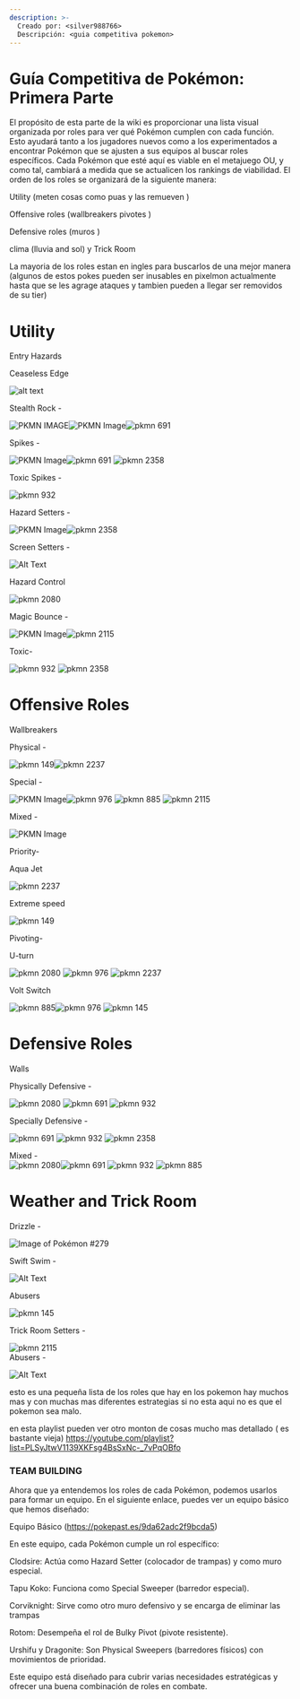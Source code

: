 ```yaml
---
description: >-
  Creado por: <silver988766>
  Descripción: <guia competitiva pokemon>
---
```


# Guía Competitiva de Pokémon: Primera Parte

El propósito de esta parte  de la wiki  es proporcionar una lista visual organizada por roles para ver qué Pokémon cumplen con cada función. Esto ayudará tanto a los jugadores nuevos como a los experimentados a encontrar Pokémon que se ajusten a sus equipos al buscar roles específicos. Cada Pokémon que esté aquí es viable en el metajuego OU, y como tal, cambiará a medida que se actualicen los rankings de viabilidad. El orden de los roles se organizará de la siguiente manera:

 Utility (meten cosas como puas y las remueven )

Offensive roles (wallbreakers pivotes )

Defensive roles (muros )

 clima (lluvia and sol) y Trick Room


La mayoria de los roles estan en ingles para buscarlos de una mejor manera (algunos de estos pokes pueden ser inusables en pixelmon actualmente hasta que se les agrage ataques y tambien pueden a llegar ser removidos de su tier)


# Utility

Entry Hazards

Ceaseless Edge

![alt text](2271.gif)


 




Stealth Rock - 

![PKMN IMAGE](36.gif)![PKMN Image](100835.gif)![pkmn 691](691.gif) 


Spikes - 

![PKMN Image](100835.gif)![pkmn 691](691.gif)  ![pkmn 2358](2358.gif)

Toxic Spikes -

 ![pkmn 932](932.gif) 






Hazard Setters -

![PKMN Image](100835.gif)![pkmn 2358](2358.gif)



Screen Setters -
 
![Alt Text](2118.gif) 

Hazard Control


![pkmn 2080](2080.gif)

Magic Bounce - 

![PKMN Image](100835.gif)![pkmn 2115](2115.gif)



Toxic- 

![pkmn 932](932.gif) ![pkmn 2358](2358.gif)

# Offensive Roles

Wallbreakers

Physical - 

![pkmn 149](149.gif)![pkmn 2237](2237.gif) 

Special - 

![PKMN Image](100835.gif)![pkmn 976](976.gif) ![pkmn 885](885.gif) ![pkmn 2115](2115.gif)

Mixed - 

![PKMN Image](100835.gif)





 Priority-

Aqua Jet 

 ![pkmn 2237](2237.gif)


Extreme speed 

![pkmn 149](149.gif)

 Pivoting-


U-turn 

 ![pkmn 2080](2080.gif) ![pkmn 976](976.gif) ![pkmn 2237](2237.gif)

Volt Switch 

![pkmn 885](885.gif)![pkmn 976](976.gif) ![pkmn 145](145.gif)

# Defensive Roles

Walls

Physically Defensive - 

 ![pkmn 2080](2080.gif) ![pkmn 691](691.gif)  ![pkmn 932](932.gif) 

Specially Defensive -

 ![pkmn 691](691.gif)  ![pkmn 932](932.gif) ![pkmn 2358](2358.gif)

Mixed -  
![pkmn 2080](2080.gif)![pkmn 691](691.gif)  ![pkmn 932](932.gif)  ![pkmn 885](885.gif)



# Weather and Trick Room

Drizzle - 

![Image of Pokémon #279](279.gif)

Swift Swim -

 ![Alt Text](100260.gif) 

Abusers 

![pkmn 145](145.gif)


Trick Room
Setters - 

![pkmn 2115](2115.gif)  
Abusers -


 ![Alt Text](2262.gif)



 esto es una pequeña lista de los roles que hay en los pokemon hay  muchos mas y con muchas mas diferentes estrategias si no esta aqui no es que el pokemon sea malo.

 en esta playlist pueden ver otro monton de cosas mucho mas detallado ( es bastante vieja)
 https://youtube.com/playlist?list=PLSyJtwV1139XKFsg4BsSxNc-_7vPqOBfo 



### TEAM BUILDING
 
Ahora que ya entendemos los roles de cada Pokémon, podemos usarlos para formar un equipo. En el siguiente enlace, puedes ver un equipo básico que hemos diseñado:

Equipo Básico (https://pokepast.es/9da62adc2f9bcda5)

En este equipo, cada Pokémon cumple un rol específico:

Clodsire: Actúa como Hazard Setter (colocador de trampas) y como muro especial.

Tapu Koko: Funciona como Special Sweeper (barredor especial).

Corviknight: Sirve como otro muro defensivo y se encarga de eliminar las trampas 

Rotom: Desempeña el rol de Bulky Pivot (pivote resistente).

Urshifu y Dragonite: Son Physical Sweepers (barredores físicos) con movimientos de prioridad.

Este equipo está diseñado para cubrir varias necesidades estratégicas y ofrecer una buena combinación de roles en combate.

